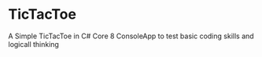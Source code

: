 # TicTacToe
A Simple TicTacToe in C# Core 8 ConsoleApp to test basic coding skills and logicall thinking
